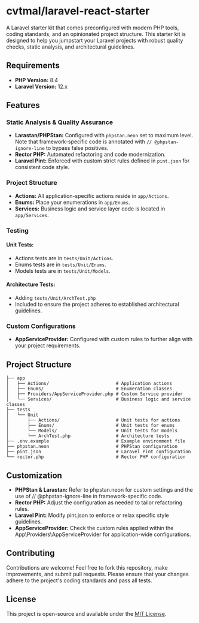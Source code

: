 # cvtmal/laravel-react-starter

A Laravel starter kit that comes preconfigured with modern PHP tools, coding standards, and an opinionated project structure. This starter kit is designed to help you jumpstart your Laravel projects with robust quality checks, static analysis, and architectural guidelines.

## Requirements

- **PHP Version:** 8.4
- **Laravel Version:** 12.x

## Features

### Static Analysis & Quality Assurance
- **Larastan/PHPStan:** Configured with `phpstan.neon` set to maximum level. Note that framework-specific code is annotated with `// @phpstan-ignore-line` to bypass false positives.
- **Rector PHP:** Automated refactoring and code modernization.
- **Laravel Pint:** Enforced with custom strict rules defined in `pint.json` for consistent code style.
### Project Structure
- **Actions:** All application-specific actions reside in `app/Actions`.
- **Enums:** Place your enumerations in `app/Enums`.
- **Services:** Business logic and service layer code is located in `app/Services`.
### Testing
#### Unit Tests:
- Actions tests are in `tests/Unit/Actions`.
- Enums tests are in `tests/Unit/Enums`.
- Models tests are in `tests/Unit/Models`.
#### Architecture Tests:
- Adding `tests/Unit/ArchTest.php`
- Included to ensure the project adheres to established architectural guidelines.
### Custom Configurations
- **AppServiceProvider:** Configured with custom rules to further align with your project requirements.

## Project Structure

```plaintext
├── app
│   ├── Actions/                         # Application actions
│   ├── Enums/                           # Enumeration classes
│   ├── Providers/AppServiceProvider.php # Custom Service provider
│   └── Services/                        # Business logic and service classes
├── tests
│   └── Unit
│       ├── Actions/                     # Unit tests for actions
│       ├── Enums/                       # Unit tests for enums
│       └── Models/                      # Unit tests for models
│       └── ArchTest.php                 # Architecture tests
├── .env.example                         # Example environment file
├── phpstan.neon                         # PHPStan configuration
├── pint.json                            # Laravel Pint configuration
└── rector.php                           # Rector PHP configuration
```

## Customization
- **PHPStan & Larastan:**
Refer to phpstan.neon for custom settings and the use of // @phpstan-ignore-line in framework-specific code.
- **Rector PHP:**
Adjust the configuration as needed to tailor refactoring rules.
- **Laravel Pint:**
Modify pint.json to enforce or relax specific style guidelines.
- **AppServiceProvider:**
Check the custom rules applied within the App\Providers\AppServiceProvider for application-wide configurations.

## Contributing

Contributions are welcome! Feel free to fork this repository, make improvements, and submit pull requests. Please ensure that your changes adhere to the project's coding standards and pass all tests.

## License

This project is open-source and available under the [MIT License](LICENSE).
